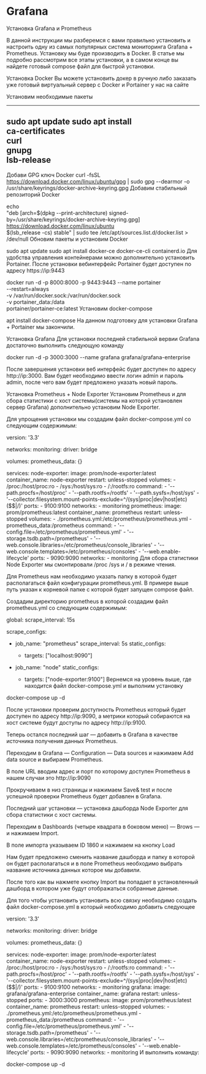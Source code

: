# Grafana
Установка Grafana и Prometheus





В данной инструкции мы разберемся с вами правильно установить и настроить одну из самых популярных система мониторинга Grafana + Prometheus. Установку мы буде производить в Docker. В статье мы подробно рассмотрим все этапы установки, а в самом конце вы найдете готовый compose файл для быстрой установки.

Установка Docker
Вы можете установить докер в ручную либо заказать уже готовый виртуальный сервер с Docker и Portainer у нас на сайте

Установим необходимые пакеты

---

sudo apt update
sudo apt install \
    ca-certificates \
    curl \
    gnupg \
    lsb-release
---

Добави GPG ключ Docker
curl -fsSL https://download.docker.com/linux/ubuntu/gpg | sudo gpg --dearmor -o /usr/share/keyrings/docker-archive-keyring.gpg
Добавим стабильный репозиторий Docker

echo \
  "deb [arch=$(dpkg --print-architecture) signed-by=/usr/share/keyrings/docker-archive-keyring.gpg] https://download.docker.com/linux/ubuntu \
  $(lsb_release -cs) stable" | sudo tee /etc/apt/sources.list.d/docker.list > /dev/null
Обновим пакеты и установим Docker

sudo apt update
sudo apt install docker-ce docker-ce-cli containerd.io
Для удобства управления контейнерами можно дополнительно установить Portainer. После установки вебинтерфейс Portainer будет доступен по адресу https://ip:9443

docker run -d -p 8000:8000 -p 9443:9443 --name portainer \
    --restart=always \
    -v /var/run/docker.sock:/var/run/docker.sock \
    -v portainer_data:/data \
    portainer/portainer-ce:latest
Установим docker-compose

apt  install docker-compose
На данном подготовку для установки Grafana + Portainer мы закончили.

Установка Grafana
Для установки последней стабильной вервии Grafana достаточно выполнить следующую команду

docker run -d -p 3000:3000 --name grafana grafana/grafana-enterprise

После завершения установки веб интерфейс будет доступен по адресу http://ip:3000. Вам будет необходимо ввести логин admin и пароль admin, после чего вам будет предложено указать новый пароль.

Установка Prometheus + Node Exporter
Установим Prometheus и для сбора статистики с хост системы(системы на которой установлен сервер Grafana) дополнительно установим Node Exporter.

Для упрощения установки мы создадим файл docker-compose.yml со следующим содержимым:

version: '3.3'

networks:
  monitoring:
    driver: bridge
    
volumes:
  prometheus_data: {}

services:
  node-exporter:
    image: prom/node-exporter:latest
    container_name: node-exporter
    restart: unless-stopped
    volumes:
      - /proc:/host/proc:ro
      - /sys:/host/sys:ro
      - /:/rootfs:ro
    command:
      - '--path.procfs=/host/proc'
      - '--path.rootfs=/rootfs'
      - '--path.sysfs=/host/sys'
      - '--collector.filesystem.mount-points-exclude=^/(sys|proc|dev|host|etc)($$|/)'
    ports:
      - 9100:9100
    networks:
      - monitoring
  prometheus:
    image: prom/prometheus:latest
    container_name: prometheus
    restart: unless-stopped
    volumes:
      - ./prometheus.yml:/etc/prometheus/prometheus.yml
      - prometheus_data:/prometheus
    command:
      - '--config.file=/etc/prometheus/prometheus.yml'
      - '--storage.tsdb.path=/prometheus'
      - '--web.console.libraries=/etc/prometheus/console_libraries'
      - '--web.console.templates=/etc/prometheus/consoles'
      - '--web.enable-lifecycle'
    ports:
      - 9090:9090
    networks:
      - monitoring
Для сбора статистики Node Exporter мы смонтировали /proc /sys и / в режиме чтения.

Для Prometheus нам необходимо указать папку в которой будет располагаться файл конфигурации prometheus.yml. В примере выше путь указан к корневой папке с которой будет запущен compose файл.

Создадим директорию prometheus в которой создадим файл prometheus.yml со следующим содержимым:

global:
  scrape_interval:     15s

scrape_configs:
  - job_name: "prometheus"
    scrape_interval: 5s
    static_configs:
    - targets: ["localhost:9090"]

  - job_name: "node"
    static_configs:
    - targets: ["node-exporter:9100"]
Вернемся на уровень выше, где находится файл docker-compose.yml и выполним установку

docker-compose up -d

После установки проверим доступность Prometheus который будет доступен по адресу http://ip:9090, а метрики который собираются на хост системе будут доступы по адресу http://ip:9100.

Теперь остался последний шаг — добавить в Grafana в качестве источника получения данных Prometheus.


Переходим в Grafana — Configuration — Data sources и нажимаем Add data source и выбираем Prometheus.


В поле URL вводим адрес и порт по которому доступен Prometheus в нашем случаи это http://ip:9090


Прокручиваем в низ страницы и нажимаем Save& test и после успешной проверки Prometheus будет добавлен в Grafana.

Последний шаг установки — установка дашборда Node Exporter для сбора статистики с хост системы.

Переходим в Dashboards (четыре квадрата в боковом меню) — Brows — и нажимаем Import.


В поле импорта указываем ID 1860 и нажимаем на кнопку Load


Нам будет предложено сменить название дашборда и папку в которой он будет располагаться и в поле Prometheus необходимо выбрать название источника данных которое мы добавили.


После того как вы нажмете кнопку Import вы попадает в установленный дашборд в котором уже будут отображаться собранные данные.

Для того чтобы установить установить всю связку необходимо создать файл docker-compose.yml в который необходимо добавить следующее

version: '3.3'

networks:
  monitoring:
    driver: bridge
    
volumes:
  prometheus_data: {}

services:
  node-exporter:
    image: prom/node-exporter:latest
    container_name: node-exporter
    restart: unless-stopped
    volumes:
      - /proc:/host/proc:ro
      - /sys:/host/sys:ro
      - /:/rootfs:ro
    command:
      - '--path.procfs=/host/proc'
      - '--path.rootfs=/rootfs'
      - '--path.sysfs=/host/sys'
      - '--collector.filesystem.mount-points-exclude=^/(sys|proc|dev|host|etc)($$|/)'
    ports:
      - 9100:9100
    networks:
      - monitoring
  grafana:
    image: grafana/grafana-enterprise
    container_name: grafana
    restart: unless-stopped
    ports:
      - 3000:3000
  prometheus:
    image: prom/prometheus:latest
    container_name: prometheus
    restart: unless-stopped
    volumes:
      - ./prometheus.yml:/etc/prometheus/prometheus.yml
      - prometheus_data:/prometheus
    command:
      - '--config.file=/etc/prometheus/prometheus.yml'
      - '--storage.tsdb.path=/prometheus'
      - '--web.console.libraries=/etc/prometheus/console_libraries'
      - '--web.console.templates=/etc/prometheus/consoles'
      - '--web.enable-lifecycle'
    ports:
      - 9090:9090
    networks:
      - monitoring
И выполнить команду:

docker-compose up -d

